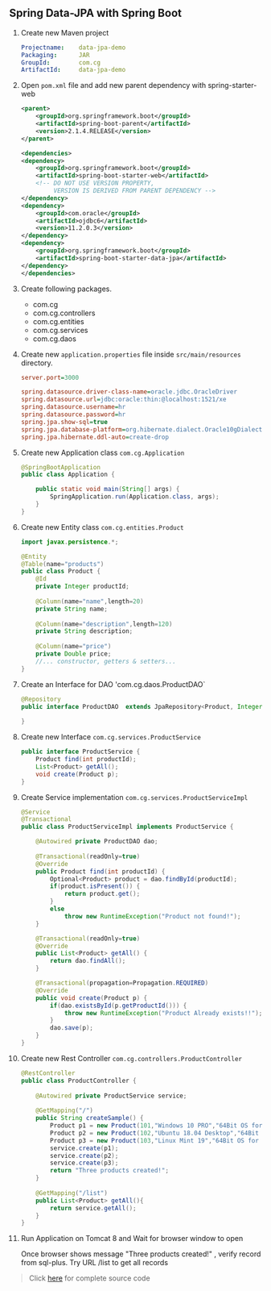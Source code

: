 ## Spring Data-JPA with Spring Boot

1. Create new Maven project

    ```yaml
    Projectname:    data-jpa-demo
    Packaging:      JAR
    GroupId:        com.cg
    ArtifactId:     data-jpa-demo
    ```

2.  Open `pom.xml` file and add new parent dependency with spring-starter-web

    ```xml
    <parent>
    	<groupId>org.springframework.boot</groupId>
  		<artifactId>spring-boot-parent</artifactId>
  		<version>2.1.4.RELEASE</version> 		
    </parent>
    
    <dependencies>
    <dependency>
        <groupId>org.springframework.boot</groupId>
        <artifactId>spring-boot-starter-web</artifactId>
        <!-- DO NOT USE VERSION PROPERTY, 
             VERSION IS DERIVED FROM PARENT DEPENDENCY -->
    </dependency>
    <dependency>
    	<groupId>com.oracle</groupId>
    	<artifactId>ojdbc6</artifactId>
    	<version>11.2.0.3</version>
    </dependency>
    <dependency>
    	<groupId>org.springframework.boot</groupId>
    	<artifactId>spring-boot-starter-data-jpa</artifactId>
    </dependency>
    </dependencies>
    ```

3.  Create following packages.

    * com.cg
    * com.cg.controllers
    * com.cg.entities
    * com.cg.services
    * com.cg.daos

4.  Create new `application.properties` file inside `src/main/resources` directory.

    ```ini
    server.port=3000

    spring.datasource.driver-class-name=oracle.jdbc.OracleDriver
    spring.datasource.url=jdbc:oracle:thin:@localhost:1521/xe
    spring.datasource.username=hr
    spring.datasource.password=hr
    spring.jpa.show-sql=true
    spring.jpa.database-platform=org.hibernate.dialect.Oracle10gDialect
    spring.jpa.hibernate.ddl-auto=create-drop
    ```

5.  Create new Application class `com.cg.Application`

    ```java
    @SpringBootApplication
    public class Application {

        public static void main(String[] args) {
            SpringApplication.run(Application.class, args);
        }
    }
    ```
6.  Create new Entity class `com.cg.entities.Product`

    ```java
    import javax.persistence.*;

    @Entity
    @Table(name="products")
    public class Product {
        @Id
        private Integer productId;
        
        @Column(name="name",length=20)
        private String name;
        
        @Column(name="description",length=120)
        private String description;
        
        @Column(name="price")
        private Double price;
        //... constructor, getters & setters...
    }
    ```
7.  Create an Interface for DAO 'com.cg.daos.ProductDAO`

    ```java
    @Repository
    public interface ProductDAO  extends JpaRepository<Product, Integer>{
       
    }
    ```

8.  Create new Interface `com.cg.services.ProductService`

    ```java
    public interface ProductService {
        Product find(int productId);
        List<Product> getAll();
        void create(Product p);
    }
    ```

9.  Create Service implementation `com.cg.services.ProductServiceImpl`

    ```java
    @Service
    @Transactional
    public class ProductServiceImpl implements ProductService {

        @Autowired private ProductDAO dao;
        
        @Transactional(readOnly=true)
        @Override
        public Product find(int productId) {
            Optional<Product> product = dao.findById(productId);
            if(product.isPresent()) {
                return product.get();
            }
            else
                throw new RuntimeException("Product not found!");
        }

        @Transactional(readOnly=true)
        @Override
        public List<Product> getAll() {
            return dao.findAll();
        }

        @Transactional(propagation=Propagation.REQUIRED)
        @Override
        public void create(Product p) {
            if(dao.existsById(p.getProductId())) {
                throw new RuntimeException("Product Already exists!!");
            }
            dao.save(p);
        }
    }
    ```

10. Create new Rest Controller `com.cg.controllers.ProductController`

    ```java
    @RestController
    public class ProductController {
        
        @Autowired private ProductService service;
        
        @GetMapping("/")
        public String createSample() {
            Product p1 = new Product(101,"Windows 10 PRO","64Bit OS for Desktop & Laptops",8000D);
            Product p2 = new Product(102,"Ubuntu 18.04 Desktop","64Bit OS for Desktop & Laptops",0D);
            Product p3 = new Product(103,"Linux Mint 19","64Bit OS for Desktop & Laptops",0D);
            service.create(p1);
            service.create(p2);
            service.create(p3);
            return "Three products created!";
        }
        
        @GetMapping("/list")
        public List<Product> getAll(){
            return service.getAll();
        }
    }
    ```

11. Run Application on Tomcat 8 and Wait for browser window to open

    Once browser shows message "Three products created!" , verify record from sql-plus.
    Try URL /list to get all records

> Click [here](./demo-sources/data-jpa-demo) for complete source code